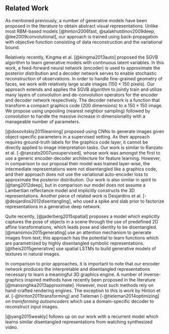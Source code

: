 ## Related Work

As mentioned previously, a number of generative models have been proposed in the literature to obtain abstract visual representations. Unlike most RBM-based models [@hinton2006fast, @salakhutdinov2009deep, @lee2009convolutional], our approach is trained using back-propagation with objective function consisting of data reconstruction and the variational bound.

Relatively recently, Kingma et al. [@kingma2013auto] proposed the SGVB algorithm to learn generative models with continuous latent variables. In this work, a feed-forward neural network (encoder) is used to approximate the posterior distribution and a decoder network serves to enable stochastic reconstruction of observations. In order to handle fine-grained geometry of faces, we work with relatively large scale images ($150 \times 150$ pixels). Our approach extends and applies the SGVB algorithm to jointly train and utilize many layers of convolution and de-convolution operators for the encoder and decoder network respectively. The decoder network is a function that transform a compact graphics code (200 dimensions) to a $150 \times 150$ image. We propose using unpooling (nearest neighbor sampling) followed by convolution to handle the massive increase in dimensionality with a manageable number of parameters.

[@dosovitskiy2015learning] proposed using CNNs to generate images given object-specific parameters in a supervised setting. As their approach requires ground-truth labels for the graphics code layer, it cannot be directly applied to image interpretation tasks. Our work is similar to Ranzato et al. [-@ranzato2007unsupervised], whose work was amongst the first to use a generic encoder-decoder architecture for feature learning. However, in comparison to our proposal their model was trained layer-wise, the intermediate representations were not disentangled like a graphics code, and their approach does not use the variational auto-encoder loss to approximate the posterior distribution. Our work is also similar in spirit to [@tang2012deep], but in comparison our model does not assume a Lambertian reflectance model and implicitly constructs the 3D representations. Another piece of related work is Desjardins et al. [-@desjardins2012disentangling], who used a spike and slab prior to factorize representations in a generative deep network.

Quite recently, [@jaderberg2015spatial] proposes a model which explicitly captures the pose of objects in a scene through the use of predefined 2D affine transformations, which leads pose and identity to be disentangled. [@mansimov2015generating] use an attention mechanism to generate images from text; this approach has the potential to learn functions which are parametrized by highly disentangled symbolic representations. [@theis2015generative] use spatial LSTMs to build generative models of textures in natural images.

In comparison to prior approaches, it is important to note that our encoder network produces the interpretable and disentangled representations necessary to learn a meaningful 3D graphics engine. A number of inverse-graphics inspired methods have recently been proposed in the literature [@mansinghka2013approximate]. However, most such methods rely on hand-crafted rendering engines. The exception to this is work by Hinton et al. [-@hinton2011transforming] and Tieleman [-@tieleman2014optimizing] on _transforming autoencoders_ which use a domain-specific decoder to reconstruct input images.

[@yang2015weakly] follows up on our work with a recurrent model which learns similar disentangled representations from watching synthesized video.
